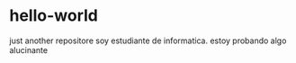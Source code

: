 # hello-world
just another repositore
soy estudiante de informatica.
estoy probando algo alucinante

